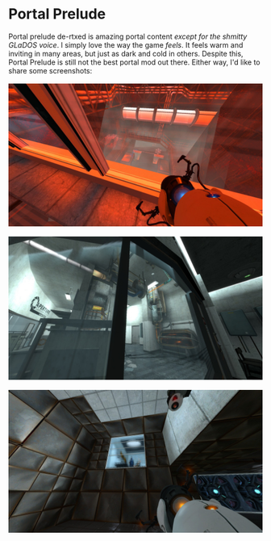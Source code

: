 # Portal Prelude
Portal prelude de-rtxed is amazing portal content _except for the shmitty GLaDOS voice_.
I simply love the way the game _feels_. It feels warm and inviting in many areas, but just as dark and cold
in others. Despite this, Portal Prelude is still not the best portal mod out there. Either way, I'd like
to share some screenshots:
<br>
<br>
[![screenshot1](assets/images/prelude1.jpeg)](lambdacache2.md)
<br>
<br>
![screenshot2](assets/images/prelude2.jpeg)
<br>
<br>
![screenshot3](assets/images/prelude3.jpeg)
<br>
<br>
